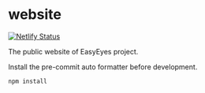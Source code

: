 # website

[![Netlify Status](https://api.netlify.com/api/v1/badges/7ef5bb5a-2b97-4af2-9868-d3e9c7ca2287/deploy-status)](https://app.netlify.com/sites/easyeyes/deploys)

The public website of EasyEyes project.

Install the pre-commit auto formatter before development.

```shell
npm install
```
